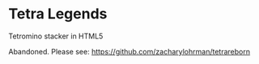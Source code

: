 # Tetra Legends
Tetromino stacker in HTML5

Abandoned. Please see: https://github.com/zacharylohrman/tetrareborn
